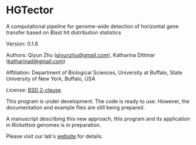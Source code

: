 HGTector
==========

A computational pipeline for genome-wide detection of horizontal gene transfer based on Blast hit distribution statistics

Version: 0.1.6

Authors: Qiyun Zhu (<qiyunzhu@gmail.com>), Katharina Dittmar (<katharinad@gmail.com>)

Affiliation: Department of Biological Sciences, University at Buffalo, State University of New York, Buffalo, USA

License: [BSD 2-clause](http://opensource.org/licenses/BSD-2-Clause).

This program is under development. The code is ready to use. However, the documentation and example files are still being prepared.

A manuscript describing this new approach, this program and its application in *Rickettsia* genomes is in preparation.

Please visit our lab's [website](http://katharina-dittmar.squarespace.com/) for details.


